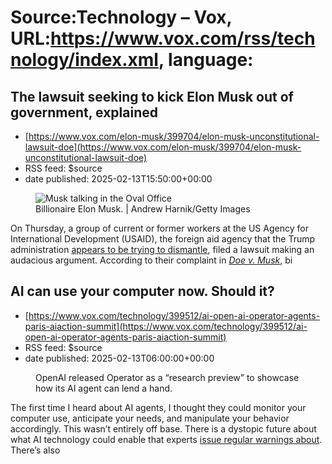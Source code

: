 # Source:Technology – Vox, URL:https://www.vox.com/rss/technology/index.xml, language:

## The lawsuit seeking to kick Elon Musk out of government, explained
 - [https://www.vox.com/elon-musk/399704/elon-musk-unconstitutional-lawsuit-doe](https://www.vox.com/elon-musk/399704/elon-musk-unconstitutional-lawsuit-doe)
 - RSS feed: $source
 - date published: 2025-02-13T15:50:00+00:00

<figure>

<img alt="Musk talking in the Oval Office" data-caption="Billionaire Elon Musk. | Andrew Harnik/Getty Images" data-portal-copyright="Andrew Harnik/Getty Images" data-has-syndication-rights="1" src="https://platform.vox.com/wp-content/uploads/sites/2/2025/02/gettyimages-2198970101.jpg?quality=90&#038;strip=all&#038;crop=0,0,100,100" />
	<figcaption>Billionaire Elon Musk. | Andrew Harnik/Getty Images</figcaption>
</figure>
<p class="has-text-align-none">On Thursday, a group of current or former workers at the US Agency for International Development (USAID), the foreign aid agency that the Trump administration <a href="https://www.vox.com/future-perfect/397399/usaid-omb-purge-government-agency-spending-leave">appears to be trying to dismantle</a>, filed a lawsuit making an audacious argument. According to their complaint in <a href="https://www.justsecurity.org/wp-content/uploads/2025/02/J.Doe-v.-Musk-complaint-25-CV-00462-filed-february-13.25.pdf"><em>Doe v. Musk</em></a>, bi

## AI can use your computer now. Should it?
 - [https://www.vox.com/technology/399512/ai-open-ai-operator-agents-paris-aiaction-summit](https://www.vox.com/technology/399512/ai-open-ai-operator-agents-paris-aiaction-summit)
 - RSS feed: $source
 - date published: 2025-02-13T06:00:00+00:00

<figure>

<img alt="" data-caption="OpenAI released Operator as a “research preview” to showcase how its AI agent can lend a hand." data-portal-copyright="" data-has-syndication-rights="1" src="https://platform.vox.com/wp-content/uploads/sites/2/2025/02/GettyImages-1138909571.jpg?quality=90&#038;strip=all&#038;crop=0,0,100,100" />
	<figcaption>OpenAI released Operator as a “research preview” to showcase how its AI agent can lend a hand.</figcaption>
</figure>
<p class="has-text-align-none">The first time I heard about AI agents, I thought they could monitor your computer use, anticipate your needs, and manipulate your behavior accordingly. This wasn’t entirely off base. There is a dystopic future about what AI technology could enable that experts <a href="https://www.wired.com/story/ai-agents-personal-assistants-manipulation-engines/?_sp=8b09db66-dd1c-4e6d-a8a0-f1023bc8c2d9.1739301162110">issue regular warnings about</a>. There’s also <a href="https://www.nytimes.com/2024/09/06/busin

